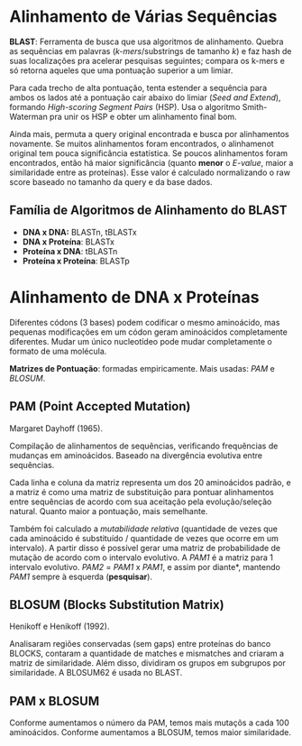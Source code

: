 # Alinhamento de Várias Sequências
**BLAST**: Ferramenta de busca que usa algoritmos de alinhamento. Quebra as sequências em palavras (*k-mers*/substrings de tamanho *k*) e faz hash de suas localizações pra acelerar pesquisas seguintes; compara os k-mers e só retorna aqueles que uma pontuação superior a um limiar.

Para cada trecho de alta pontuação, tenta estender a sequência para ambos os lados até a pontuação cair abaixo do limiar (*Seed and Extend*), formando *High-scoring Segment Pairs* (HSP). Usa o algoritmo Smith-Waterman pra unir os HSP e obter um alinhamento final bom.

Ainda mais, permuta a query original encontrada e busca por alinhamentos novamente. Se muitos alinhamentos foram encontrados, o alinhamenot original tem pouca significância estatística. Se poucos alinhamentos foram encontrados, então há maior significância (quanto **menor** o *E-value*, maior a similaridade entre as proteínas). Esse valor é calculado normalizando o raw score baseado no tamanho da query e da base dados.

## Família de Algoritmos de Alinhamento do BLAST
- **DNA x DNA:** BLASTn, tBLASTx
- **DNA x Proteína**: BLASTx
- **Proteína x DNA**: tBLASTn
- **Proteína x Proteína**: BLASTp

# Alinhamento de DNA x Proteínas
Diferentes códons (3 bases) podem codificar o mesmo aminoácido, mas pequenas modificações em um códon geram aminoácidos completamente diferentes. Mudar um único nucleotídeo pode mudar completamente o formato de uma molécula.

**Matrizes de Pontuação**: formadas empiricamente. Mais usadas: *PAM* e *BLOSUM*.

## PAM (Point Accepted Mutation)
Margaret Dayhoff (1965).

Compilação de alinhamentos de sequências, verificando frequências de mudanças em aminoácidos. Baseado na divergência evolutiva entre sequências.

Cada linha e coluna da matriz representa um dos 20 aminoácidos padrão, e a matriz é como uma matriz de substituição para pontuar alinhamentos entre sequências de acordo com sua aceitação pela evolução/seleção natural. Quanto maior a pontuação, mais semelhante.

Também foi calculado a *mutabilidade relativa* (quantidade de vezes que cada aminoácido é substituído / quantidade de vezes que ocorre em um intervalo). A partir disso é possível gerar uma matriz de probabilidade de mutação de acordo com o intervalo evolutivo. A *PAM1* é a matriz para 1 intervalo evolutivo. *PAM2* = *PAM1* x *PAM1*, e assim por diante*, mantendo *PAM1* sempre à esquerda (**pesquisar**).

## BLOSUM (Blocks Substitution Matrix)
Henikoff e Henikoff (1992).

Analisaram regiões conservadas (sem gaps) entre proteínas do banco BLOCKS, contaram a quantidade de matches e mismatches and criaram a matriz de similaridade. Além disso, dividiram os grupos em subgrupos por similaridade. A BLOSUM62 é usada no BLAST.

## PAM x BLOSUM
Conforme aumentamos o número da PAM, temos mais mutaçõs a cada 100 aminoácidos. Conforme aumentamos a BLOSUM, temos maior similaridade.